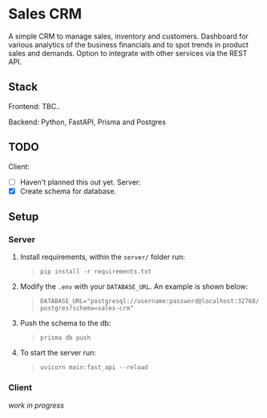 # Sales CRM

A simple CRM to manage sales, inventory and customers. Dashboard for various analytics of the business financials and to spot trends in product sales and demands. Option to integrate with other services via the REST API.

## Stack

Frontend: TBC..

Backend: Python, FastAPI, Prisma and Postgres

## TODO

Client:

-   [ ] Haven't planned this out yet.
        Server:
-   [x] Create schema for database.

## Setup

### Server

1. Install requirements, within the `server/` folder run:

    > `pip install -r requirements.txt`

2. Modify the `.env` with your `DATABASE_URL`. An example is shown below:

    > `DATABASE_URL="postgresql://username:password@localhost:32768/postgres?schema=sales-crm"`

3. Push the schema to the db:

    > `prisma db push`

4. To start the server run:
    > `uvicorn main:fast_api --reload`

### Client

_work in progress_
